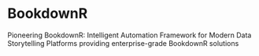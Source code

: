 # BookdownR
Pioneering BookdownR: Intelligent Automation Framework for Modern Data Storytelling Platforms providing enterprise-grade BookdownR solutions
